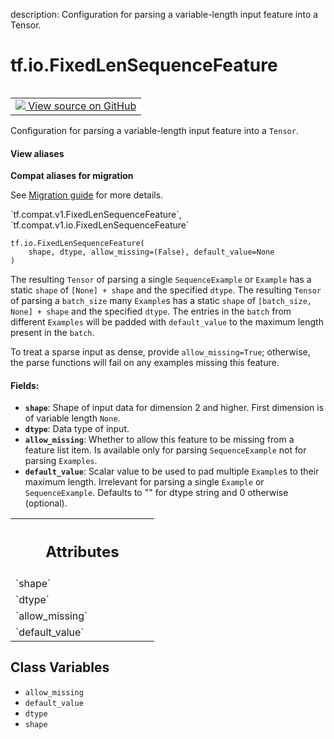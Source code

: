description: Configuration for parsing a variable-length input feature into a Tensor.

<div itemscope itemtype="http://developers.google.com/ReferenceObject">
<meta itemprop="name" content="tf.io.FixedLenSequenceFeature" />
<meta itemprop="path" content="Stable" />
<meta itemprop="property" content="__new__"/>
<meta itemprop="property" content="allow_missing"/>
<meta itemprop="property" content="default_value"/>
<meta itemprop="property" content="dtype"/>
<meta itemprop="property" content="shape"/>
</div>

# tf.io.FixedLenSequenceFeature

<!-- Insert buttons and diff -->

<table class="tfo-notebook-buttons tfo-api nocontent" align="left">
<td>
  <a target="_blank" href="https://github.com/tensorflow/tensorflow/blob/r2.4/tensorflow/python/ops/parsing_config.py#L320-L350">
    <img src="https://www.tensorflow.org/images/GitHub-Mark-32px.png" />
    View source on GitHub
  </a>
</td>
</table>



Configuration for parsing a variable-length input feature into a `Tensor`.

<section class="expandable">
  <h4 class="showalways">View aliases</h4>
  <p>
<b>Compat aliases for migration</b>
<p>See
<a href="https://www.tensorflow.org/guide/migrate">Migration guide</a> for
more details.</p>
<p>`tf.compat.v1.FixedLenSequenceFeature`, `tf.compat.v1.io.FixedLenSequenceFeature`</p>
</p>
</section>

<pre class="devsite-click-to-copy prettyprint lang-py tfo-signature-link">
<code>tf.io.FixedLenSequenceFeature(
    shape, dtype, allow_missing=(False), default_value=None
)
</code></pre>



<!-- Placeholder for "Used in" -->

The resulting `Tensor` of parsing a single `SequenceExample` or `Example` has
a static `shape` of `[None] + shape` and the specified `dtype`.
The resulting `Tensor` of parsing a `batch_size` many `Example`s has
a static `shape` of `[batch_size, None] + shape` and the specified `dtype`.
The entries in the `batch` from different `Examples` will be padded with
`default_value` to the maximum length present in the `batch`.

To treat a sparse input as dense, provide `allow_missing=True`; otherwise,
the parse functions will fail on any examples missing this feature.

#### Fields:


* <b>`shape`</b>: Shape of input data for dimension 2 and higher. First dimension is
  of variable length `None`.
* <b>`dtype`</b>: Data type of input.
* <b>`allow_missing`</b>: Whether to allow this feature to be missing from a feature
  list item. Is available only for parsing `SequenceExample` not for
  parsing `Examples`.
* <b>`default_value`</b>: Scalar value to be used to pad multiple `Example`s to their
  maximum length. Irrelevant for parsing a single `Example` or
  `SequenceExample`. Defaults to "" for dtype string and 0 otherwise
  (optional).




<!-- Tabular view -->
 <table class="responsive fixed orange">
<colgroup><col width="214px"><col></colgroup>
<tr><th colspan="2"><h2 class="add-link">Attributes</h2></th></tr>

<tr>
<td>
`shape`
</td>
<td>

</td>
</tr><tr>
<td>
`dtype`
</td>
<td>

</td>
</tr><tr>
<td>
`allow_missing`
</td>
<td>

</td>
</tr><tr>
<td>
`default_value`
</td>
<td>

</td>
</tr>
</table>



## Class Variables

* `allow_missing` <a id="allow_missing"></a>
* `default_value` <a id="default_value"></a>
* `dtype` <a id="dtype"></a>
* `shape` <a id="shape"></a>
